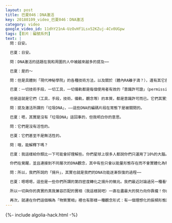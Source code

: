 ```yaml
---
layout: post
title: 巴夏046：DNA激活
key: 20180109_video_巴夏046：DNA激活
category: video
google_video_id: 11dhY21nA-UzOvHf1Lsx52KZuj-4Cv0UGpw
tags: [影片｜編號系列]
text: |
  問：日安。

  巴夏：日安。

  問：DNA激活的話題在我和周圍的人中被越來越多的提及⋯⋯

  巴夏：是的～

  問：但是具體到「現代神秘學院」的各種技術方法，以及關於（體內RA離子滴？），還有其它各種可用的技術手段⋯⋯

  巴夏：一切技術手段，一切工具，一切儀軌都是每個使用者有效的「意識許可證」（permission slip）。「意識許可證」僅僅是某一個技術手段，工具，儀軌，觀念，物體等一切你希望撿選的形式。由於某種原因這個形式與你的某個特定的信念體系匹配，從而允許你給自己更多的做回自己的許可。所以如果這個工具對你有效，那麼它就適合你。如果無效，那麼會有其它有效的辦法。

  但是這就是它們（工具，手段，技術，儀軌，觀念等）的本質，都是意識許可而已。它們其實並沒有為你真正做什麼，是你自己在做。僅僅是你在把意識許可當作你允許自己那樣做的理由。

  問：提及激活所謂的「垃圾DNA」，——這些DNA的編碼片段在常態下是被關閉的。

  巴夏：嗯，其實是沒有「垃圾DNA」這回事的，但我明白你的意思。

  問：它們是沒有活性的。

  巴夏：它們甚至不是無活性的。

  問：哦，能解釋下嗎？

  巴夏：我這樣給你類比一下可能會好理解些。你們星球上很多人都說你們只運用了10%的大腦。其實，你們在用100%的腦能力來讓自己覺得像只用了10%一樣。所以用這個道理看DNA你就明白我的意思了。

  你們在覺醒，並且連接到不同層次的DNA觀念，其中有些只會以能量形態存在而不會實體化為物質，但你可以連接上它們。所以應該更好地理解你們所謂的「無活性DNA」是與更高形態的能量DNA充分聯接的，只是你們並不允許自己覺察到它們的存在。但其實它們是相當活躍的，你們只允許信號和信息通過這些你們看不見的能量管道，因為你們認為你們沒有能力覺知到它們，但其實你們有這個能力的。

  問：所以，我們所說的「揚升」，其實也就是我們的DNA功能逐漸恢復的過程⋯⋯

  巴夏：嗯嗯嗯，這些是一些你們所謂的第四密度轉化之揚升的徵兆。我們最近討論過另一種看待理解你們的「吸引力法則」的方式。並不是說「你擁有某種振動頻率的話你就會吸引代表這種頻率的一切」。真正應該理解的是，因為你們所有人都有一個自己的無法摧毀也不會改變的真實「核心振動頻率」，而這個核心振頻一直都在振動著，輻射著，故而它一直都在吸引著代表它這個頻率的一切。

  所以一切與你的真實的真我兼容匹配的實相（我這樣說吧）一直在盡最大的努力向你靠攏！你的信念一直在拒絕，阻擋它們！而那些在頻率上不與你真實的真我匹配兼容的一切都正在盡最大努力的離開你！你因為你的信念卻一直死抓住它們不放！所以，真的，比起以為自己應該學習如何吸引事物或實相，真正重要的是「放掉」和「接納」！因為你真正需要的一切已經在盡力接近你，而你真正其實不想要的一切已經在試圖以最快速度逃跑了，但是你不讓，由於那些你被灌輸的關於自己的信念。

  再次，就連在你們這個稱為「物質實相」裡也有那樣一種觀念形式：有一個理想化的振頻形態讓每個因素，每個特徵，比如你的細胞結構，分子結構，原子結構，亞原子結構，能量場態等以完美和諧的方式互動共存。某種程度上，也就是你們正在前往的，被你們稱為第四密度的特徵，第四密度仍然屬於物質實相。在它之上的第五密度就是非物質實相了。但一般說來那個術語的內涵要表達的是那種和諧的共存互動狀態。
---
```


{%- include algolia-hack.html -%}
